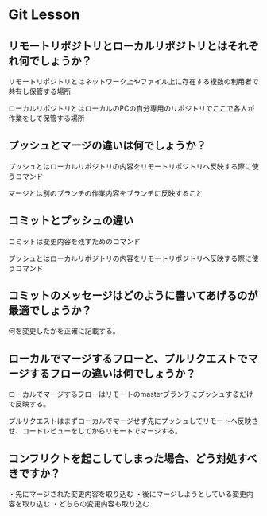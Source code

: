 # Git Lesson

## リモートリポジトリとローカルリポジトリとはそれぞれ何でしょうか？
リモートリポジトリとはネットワーク上やファイル上に存在する複数の利用者で共有し保管する場所

ローカルリポジトリとはローカルのPCの自分専用のリポジトリでここで各人が作業をして保管する場所


## プッシュとマージの違いは何でしょうか？

プッシュとはローカルリポジトリの内容をリモートリポジトリへ反映する際に使うコマンド

マージとは別のブランチの作業内容をブランチに反映すること



## コミットとプッシュの違い
コミットは変更内容を残すためのコマンド

プッシュとはローカルリポジトリの内容をリモートリポジトリへ反映する際に使うコマンド



## コミットのメッセージはどのように書いてあげるのが最適でしょうか？
何を変更したかを正確に記載する。


## ローカルでマージするフローと、プルリクエストでマージするフローの違いは何でしょうか？
ローカルでマージするフローはリモートのmasterブランチにプッシュするだけで反映する。

プルリクエストはまずローカルでマージせず先にプッシュしてリモートへ反映させ、コードレビューをしてからリモートでマージする。

## コンフリクトを起こしてしまった場合、どう対処すべきですか？
・先にマージされた変更内容を取り込む
・後にマージしようとしている変更内容を取り込む
・どちらの変更内容も取り込む